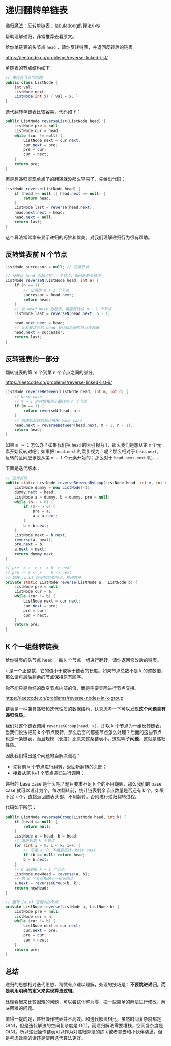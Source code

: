 # 递归翻转单链表

[递归魔法：反转单链表 :: labuladong的算法小抄](https://labuladong.github.io/algo/2/17/17/)

帮助理解递归，非常推荐去看原文。



给你单链表的头节点 `head` ，请你反转链表，并返回反转后的链表。

https://leetcode.cn/problems/reverse-linked-list/



单链表的节点结构如下：

```java
// 单链表节点的结构
public class ListNode {
    int val;
    ListNode next;
    ListNode(int x) { val = x; }
}
```

迭代翻转单链表比较容易，代码如下：

```java
public ListNode reverseList(ListNode head) {
    ListNode pre = null;
    ListNode cur = head;
    while (cur != null) {
        ListNode next = cur.next;
        cur.next = pre;
        pre = cur;
        cur = next;
    }
    return pre;
}
```



但是想递归实现单点了的翻转就没那么容易了，先给出代码：

```java
ListNode reverse(ListNode head) {
    if (head == null || head.next == null) {
        return head;
    }
    ListNode last = reverse(head.next);
    head.next.next = head;
    head.next = null;
    return last;
}
```

这个算法常常拿来显示递归的巧妙和优美，对我们理解递归行为很有帮助。

## 反转链表前 N 个节点

```java
ListNode successor = null; // 后驱节点

// 反转以 head 为起点的 n 个节点，返回新的头结点
ListNode reverseN(ListNode head, int n) {
    if (n == 1) {
        // 记录第 n + 1 个节点
        successor = head.next;
        return head;
    }
    // 以 head.next 为起点，需要反转前 n - 1 个节点
    ListNode last = reverseN(head.next, n - 1);

    head.next.next = head;
    // 让反转之后的 head 节点和后面的节点连起来
    head.next = successor;
    return last;
}
```





## 反转链表的一部分

翻转链表的第 m 个到第 n 个节点之间的部分。

https://leetcode.cn/problems/reverse-linked-list-ii/



```java
ListNode reverseBetween(ListNode head, int m, int n) {
    // base case
    // m = 1 的时候相当于翻转前 n 个节点
    if (m == 1) {
        return reverseN(head, n);
    }
    // 前进到反转的起点触发 base case
    head.next = reverseBetween(head.next, m - 1, n - 1);
    return head;
}
```

如果 `m != 1` 怎么办？如果我们把 `head` 的索引视为 1，那么我们是想从第 `m` 个元素开始反转对吧；如果把 `head.next` 的索引视为 1 呢？那么相对于 `head.next`，反转的区间应该是从第 `m - 1` 个元素开始的；那么对于 `head.next.next` 呢……



下面是迭代版本：

```java
// 迭代实现
public static ListNode reverseBetweenByLoop(ListNode head, int m, int n) {
    ListNode dummy = new ListNode(-1);
    dummy.next = head;
    ListNode a = dummy, b = dummy, pre = null;
    while (n-- > 0) {
        if (m-- > 0) {
            pre = a;
            a = a.next;
        }
        b = b.next;
    }
    ListNode next = b.next;
    reverse(a, next);
    pre.next = b;
    a.next = next;
    return dummy.next;
}

// pre -> a -> x -> b -> next
// pre -> a <- x    b -> next
// 翻转 [a,b) 区间的链表节点，左闭右开
private static ListNode reverse(ListNode a,  ListNode b) {
    ListNode pre = null;
    ListNode cur = a;
    while (cur != b) {
        ListNode next = cur.next;
        cur.next = pre;
        pre = cur;
        cur = next;
    }
    return pre;
}
```

## K 个一组翻转链表

给你链表的头节点 head ，每 k 个节点一组进行翻转，请你返回修改后的链表。

k 是一个正整数，它的值小于或等于链表的长度。如果节点总数不是 k 的整数倍，那么请将最后剩余的节点保持原有顺序。

你不能只是单纯的改变节点内部的值，而是需要实际进行节点交换。

https://leetcode.cn/problems/reverse-nodes-in-k-group



链表是一种兼具递归和迭代性质的数据结构，认真思考一下可以发现**这个问题具有递归性质**。

我们对这个链表调用 `reverseKGroup(head, k)`，即以 k 个节点为一组反转链表，当我们设法把前 k 个节点反转，那么后面的那些节点怎么处理？后面的这些节点也是一条链表，而且规模（长度）比原来这条链表小，这就叫**子问题**，这就是递归性质。

因此我们得出这个问题的当解决流程：

- 先将前 k 个节点进行翻转，返回新翻转的头部；
- 接着从第 k+1 个节点递归进行调用；

递归的 base case 是什么呢？题目要求不足 k 个的不用翻转，那么我们的 base case 就可以设计为个，每次翻转前，统计链表剩余节点数量是否还有 k 个，如果不足 k 个，直接返回链表头部，不用翻转。否则进行递归翻转过程。

代码如下所示：

```java
public ListNode reverseKGroup(ListNode head, int k) {
    if (head == null) {
        return null;
    }
    ListNode a = head, b = head;
    // 遍历到第 k 个节点
    for (int i = 0; i < k; i++) {
        // 不足 k 个，不需要反转，base case
        if (b == null) return head;
        b = b.next;
    }
    // b 来到第 k + 1 个节点
    ListNode newHead = reverse(a, b);
    // 第 k 个节点指向下一组头结点
    a.next = reverseKGroup(b, k);
    return newHead;
}

// 翻转 [a,b) 范围内的节点
private ListNode reverse(ListNode a, ListNode b) {
    ListNode pre = null;
    ListNode cur = a;
    while (cur != b) {
        ListNode next = cur.next;
        cur.next = pre;
        pre = cur;
        cur = next;
    }
    return pre;
}
```



## 总结

递归的思想相对迭代思想，稍微有点难以理解，处理的技巧是：**不要跳进递归，而是利用明确的定义来实现算法逻辑**。

处理看起来比较困难的问题，可以尝试化整为零，把一些简单的解法进行修改，解决困难的问题。

值得一提的是，递归操作链表并不高效。和迭代解法相比，虽然时间复杂度都是 O(N)，但是迭代解法的空间复杂度是 O(1)，而递归解法需要堆栈，空间复杂度是 O(N)。所以递归操作链表可以作为对递归算法的练习或者拿去和小伙伴装逼，但是考虑效率的话还是使用迭代算法更好。